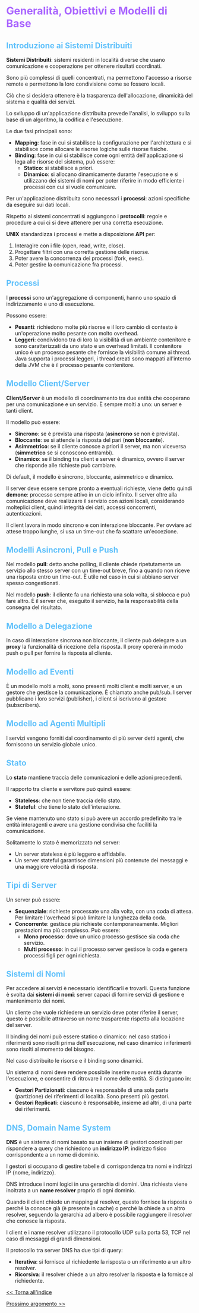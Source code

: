 # <span style="color:#aa66ff">Generalità, Obiettivi e Modelli di Base</span>

## <span style="color:#60c1fb">Introduzione ai Sistemi Distribuiti</span>

**Sistemi Distribuiti**: sistemi residenti in località diverse che usano comunicazione e cooperazione per ottenere risultati coordinati.

Sono più complessi di quelli concentrati, ma permettono l'accesso a risorse remote e permettono la loro condivisione come se fossero locali.

Ciò che si desidera ottenere è la trasparenza dell'allocazione, dinamicità del sistema e qualità dei servizi.

Lo sviluppo di un'applicazione distribuita prevede l'analisi, lo sviluppo sulla base di un algoritmo, la codifica e l'esecuzione.

Le due fasi principali sono:

- **Mapping**: fase in cui si stabilisce la configurazione per l'architettura e si stabilisce come allocare le risorse logiche sulle risorse fisiche.
- **Binding**: fase in cui si stabilisce come ogni entità dell'applicazione si lega alle risorse del sistema, può essere:
  - **Statico**: si stabilisce a priori.
  - **Dinamico**: si allocano dinamicamente durante l'esecuzione e si utilizzano dei sistemi di nomi per poter riferire in modo efficiente i processi con cui si vuole comunicare.

Per un'applicazione distribuita sono necessari i **processi**: azioni specifiche da eseguire sui dati locali.

Rispetto ai sistemi concentrati si aggiungono i **protocolli**: regole e procedure a cui ci si deve attenere per una corretta esecuzione.

**UNIX** standardizza i processi e mette a disposizione **API** per:

1. Interagire con i file (open, read, write, close).
2. Progettare filtri con una corretta gestione delle risorse.
3. Poter avere la concorrenza dei processi (fork, exec).
4. Poter gestire la comunicazione fra processi.

## <span style="color:#60c1fb">Processi</span>

I **processi** sono un'aggregazione di componenti, hanno uno spazio di indirizzamento e uno di esecuzione.

Possono essere:

- **Pesanti**: richiedono molte più risorse e il loro cambio di contesto è un'operazione molto pesante con molto overhead.
- **Leggeri**: condividono tra di loro la visibilità di un ambiente contenitore e sono caratterizzati da uno stato e un overhead limitati. Il contenitore unico è un processo pesante che fornisce la visibilità comune ai thread.
  Java supporta i processi leggeri, i thread creati sono mappati all'interno della JVM che è il processo pesante contenitore.

## <span style="color:#60c1fb">Modello Client/Server</span>

**Client/Server** è un modello di coordinamento tra due entità che cooperano per una comunicazione e un servizio.
È sempre molti a uno: un server e tanti client.

Il modello può essere:

- **Sincrono**: se è prevista una risposta (**asincrono** se non è prevista).
- **Bloccante**: se si attende la risposta del pari (**non bloccante**).
- **Asimmetrico**: se il cliente conosce a priori il server, ma non viceversa (**simmetrico** se si conoscono entrambi).
- **Dinamico**: se il binding tra client e server è dinamico, ovvero il server che risponde alle richieste può cambiare.

Di default, il modello è sincrono, bloccante, asimmetrico e dinamico.

Il server deve essere sempre pronto a eventuali richieste, viene detto quindi **demone**: processo sempre attivo in un ciclo infinito.
Il server oltre alla comunicazione deve realizzare il servizio con azioni locali, considerando molteplici client, quindi integrità dei dati, accessi concorrenti, autenticazioni.

Il client lavora in modo sincrono e con interazione bloccante. Per ovviare ad attese troppo lunghe, si usa un time-out che fa scattare un'eccezione.

## <span style="color:#60c1fb">Modelli Asincroni, Pull e Push</span>

Nel modello **pull**: detto anche polling, il cliente chiede ripetutamente un servizio allo stesso server con un time-out breve, fino a quando non riceve una risposta entro un time-out. È utile nel caso in cui si abbiano server spesso congestionati.

Nel modello **push**: il cliente fa una richiesta una sola volta, si sblocca e può fare altro. È il server che, eseguito il servizio, ha la responsabilità della consegna del risultato.

## <span style="color:#60c1fb">Modello a Delegazione</span>

In caso di interazione sincrona non bloccante, il cliente può delegare a un **proxy** la funzionalità di ricezione della risposta. Il proxy opererà in modo push o pull per fornire la risposta al cliente.

## <span style="color:#60c1fb">Modello ad Eventi</span>

È un modello molti a molti, sono presenti molti client e molti server, e un gestore che gestisce la comunicazione. È chiamato anche pub/sub. I server pubblicano i loro servizi (publisher), i client si iscrivono al gestore (subscribers).

## <span style="color:#60c1fb">Modello ad Agenti Multipli</span>

I servizi vengono forniti dal coordinamento di più server detti agenti, che forniscono un servizio globale unico.

## <span style="color:#60c1fb">Stato</span>

Lo **stato** mantiene traccia delle comunicazioni e delle azioni precedenti.

Il rapporto tra cliente e servitore può quindi essere:

- **Stateless**: che non tiene traccia dello stato.
- **Stateful**: che tiene lo stato dell'interazione.

Se viene mantenuto uno stato si può avere un accordo predefinito tra le entità interagenti e avere una gestione condivisa che faciliti la comunicazione.

Solitamente lo stato è memorizzato nel server:

- Un server stateless è più leggero e affidabile.
- Un server stateful garantisce dimensioni più contenute dei messaggi e una maggiore velocità di risposta.

## <span style="color:#60c1fb">Tipi di Server</span>

Un server può essere:

- **Sequenziale**: richieste processate una alla volta, con una coda di attesa. Per limitare l'overhead si può limitare la lunghezza della coda.
- **Concorrente**: gestisce più richieste contemporaneamente. Migliori prestazioni ma più complesso. Può essere:
  - **Mono processo**: dove un unico processo gestisce sia coda che servizio.
  - **Multi processo**: in cui il processo server gestisce la coda e genera processi figli per ogni richiesta.

## <span style="color:#60c1fb">Sistemi di Nomi</span>

Per accedere ai servizi è necessario identificarli e trovarli. Questa funzione è svolta dai **sistemi di nomi**: server capaci di fornire servizi di gestione e mantenimento dei nomi.

Un cliente che vuole richiedere un servizio deve poter riferire il server, questo è possibile attraverso un nome trasparente rispetto alla locazione del server.

Il binding dei nomi può essere statico o dinamico: nel caso statico i riferimenti sono risolti prima dell'esecuzione, nel caso dinamico i riferimenti sono risolti al momento del bisogno.

Nel caso distribuito le risorse e il binding sono dinamici.

Un sistema di nomi deve rendere possibile inserire nuove entità durante l'esecuzione, e consentire di ritrovare il nome delle entità.
Si distinguono in:

- **Gestori Partizionati**: ciascuno è responsabile di una sola parte (partizione) dei riferimenti di località. Sono presenti più gestori.
- **Gestori Replicati**: ciascuno è responsabile, insieme ad altri, di una parte dei riferimenti.

## <span style="color:#60c1fb">DNS, Domain Name System</span>

**DNS** è un sistema di nomi basato su un insieme di gestori coordinati per rispondere a query che richiedono un **indirizzo IP**: indirizzo fisico corrispondente a un nome di dominio.

I gestori si occupano di gestire tabelle di corrispondenza tra nomi e indirizzi IP {nome, indirizzo}.

DNS introduce i nomi logici in una gerarchia di domini. Una richiesta viene inoltrata a un **name resolver** proprio di ogni dominio.

Quando il client chiede un mapping al resolver, questo fornisce la risposta o perché la conosce già (è presente in cache) o perché la chiede a un altro resolver, seguendo la gerarchia ad albero è possibile raggiungere il resolver che conosce la risposta.

I client e i name resolver utilizzano il protocollo UDP sulla porta 53, TCP nel caso di messaggi di grandi dimensioni.

Il protocollo tra server DNS ha due tipi di query:

- **Iterativa**: si fornisce al richiedente la risposta o un riferimento a un altro resolver.
- **Ricorsiva**: il resolver chiede a un altro resolver la risposta e la fornisce al richiedente.

[<< Torna all'indice](../0-Indice.md)

[Prossimo argomento >>](./3-Programmazione_di_rete_e_modello_C\S_con_socket_in_Java.md)